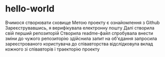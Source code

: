 # hello-world
Вчимося створювати сховище
Метою проекту є ознайомлення з Github
Зареєструвавшись, я верифікувала електронну пошту
Далі створила свій перший репозиторій
Створила readme-файл
спробувала внести зміни до чужого репозиторію
здійснила запит на об'єдання 
запросила зареєстрованого користувача до співавторства
відслідковула вклад кожного зі співавторів і траекторію проекту
